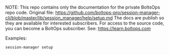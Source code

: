 <!-- note marker start -->
NOTE: This repo contains only the documentation for the private BoltsOps repo code.
Original file: https://github.com/boltops-pro/session-manager-cli/blob/master/lib/session_manager/help/setup.md
The docs are publish so they are available for interested subscribers.
For access to the source code, you can become a BoltOps subscriber.
See: https://learn.boltops.com

<!-- note marker end -->

Examples:

    session-manager setup
